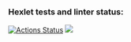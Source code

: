 ### Hexlet tests and linter status:
[![Actions Status](https://github.com/alex-smollett/fullstack-javascript-project-44/workflows/hexlet-check/badge.svg)](https://github.com/alex-smollett/fullstack-javascript-project-44/actions)
<a href="https://codeclimate.com/github/alex-smollett/fullstack-javascript-project-44/maintainability"><img src="https://api.codeclimate.com/v1/badges/a24d537090fb981ca637/maintainability" /></a>
